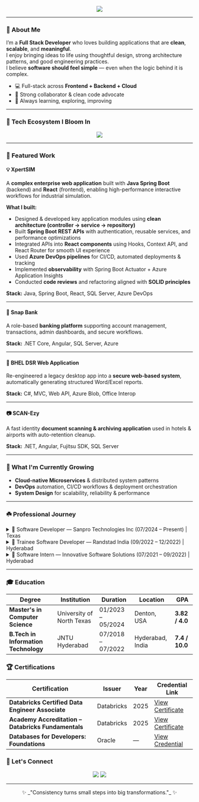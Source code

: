 <!-- Banner / Header -->
<p align="center">
  <img src="https://readme-typing-svg.herokuapp.com?color=F78FB3&center=true&vCenter=true&width=600&lines=Hi+there+👋+I'm+Sai+Sindhu+Rudraraju;Full+Stack+Developer;Passionate+about+clean+code+and+real-world+impact" />
</p>

---

### 🌸 About Me
I’m a **Full Stack Developer** who loves building applications that are **clean**, **scalable**, and **meaningful**.  
I enjoy bringing ideas to life using thoughtful design, strong architecture patterns, and good engineering practices.  
I believe **software should feel simple** — even when the logic behind it is complex.

- 💻 Full-stack across **Frontend + Backend + Cloud**
- 🤝 Strong collaborator & clean code advocate
- 🚀 Always learning, exploring, improving

---

### 🌼 Tech Ecosystem I Bloom In

<p align="center">
  <img src="https://skillicons.dev/icons?i=cs,java,python,dotnet,spring,angular,react,typescript,azure,git,github,mysql,sqlserver" />
</p>

---

### 🌷 Featured Work

#### 💡 XpertSIM
A **complex enterprise web application** built with **Java Spring Boot** (backend) and **React** (frontend), enabling high-performance interactive workflows for industrial simulation.

**What I built:**
- Designed & developed key application modules using **clean architecture (controller → service → repository)**  
- Built **Spring Boot REST APIs** with authentication, reusable services, and performance optimizations  
- Integrated APIs into **React components** using Hooks, Context API, and React Router for smooth UI experience  
- Used **Azure DevOps pipelines** for CI/CD, automated deployments & tracking  
- Implemented **observability** with Spring Boot Actuator + Azure Application Insights  
- Conducted **code reviews** and refactoring aligned with **SOLID principles**

**Stack:** Java, Spring Boot, React, SQL Server, Azure DevOps

---

#### 🔐 Snap Bank
A role-based **banking platform** supporting account management, transactions, admin dashboards, and secure workflows.

**Stack:** .NET Core, Angular, SQL Server, Azure

---

#### 📄 BHEL DSR Web Application
Re-engineered a legacy desktop app into a **secure web-based system**, automatically generating structured Word/Excel reports.

**Stack:** C#, MVC, Web API, Azure Blob, Office Interop

---

#### 📷 SCAN-Ezy
A fast identity **document scanning & archiving application** used in hotels & airports with auto-retention cleanup.

**Stack:** .NET, Angular, Fujitsu SDK, SQL Server

---

### 🌙 What I'm Currently Growing
- **Cloud-native Microservices** & distributed system patterns  
- **DevOps** automation, CI/CD workflows & deployment orchestration  
- **System Design** for scalability, reliability & performance  

---

### ☘️ Professional Journey

<details>
<summary>🌿 Software Developer — Sanpro Technologies Inc (07/2024 – Present) | Texas</summary>

**Stack:** Java, Spring Boot, React, SQL Server, Azure DevOps, GitHub

- Delivered major features for **XperSIM**, a high-performance enterprise web application for **Baker Hughes**
- Built **REST APIs** using Spring Boot with **controller → service → repository** clean architecture
- Integrated backend services into React using **Hooks, Context API, and React Router**
- Implemented secure authentication and reusable service components with performance tuning
- Used **Azure DevOps** for CI/CD pipelines, automated deployments, and work item tracking
- Enabled observability with **Spring Boot Actuator + Azure Application Insights**
- Performed code reviews and refactoring aligned with **SOLID** and enterprise standards

</details>

<details>
<summary>🌱 Trainee Software Developer — Randstad India (09/2022 – 12/2022) | Hyderabad</summary>

**Stack:** C#, .NET Core, Angular, OutSystems, SQL Server, Entity Framework Core, Bitbucket

- Developed and maintained **REST APIs in .NET Core** enabling seamless data exchange with Angular front-end modules
- Implemented **Role-Based Authentication & Authorization** using **ASP.NET Identity & JWT**
- Followed **MVC + Service + Repository** layered architecture to ensure modular and maintainable code
- Enhanced API performance by optimizing **LINQ queries**, indexing SQL tables, and reducing redundant DB calls
- Contributed to **CI/CD pipelines** and version control using Bitbucket, ensuring smooth releases and branch workflows
- Worked on **OutSystems low-code workflows**, integrating them with .NET backend services for enterprise process automation

</details>

<details>
<summary>🌸 Software Intern — Innovative Software Solutions (07/2021 – 09/2022) | Hyderabad</summary>

**Stack:** C#, .NET Framework / .NET Core, MVC, Web API, Angular, SQL Server, HTML/CSS, Entity Framework, Fujitsu Scanner SDK

- Played a key role in **migrating the BHEL-GE DSR Project** from a Windows desktop application to a **Web-based .NET MVC platform**
- Implemented **automated Word/Excel report generation** using **Microsoft Office Interop**, eliminating manual document formatting
- Designed and optimized **stored procedures, triggers and SQL queries** improving overall system performance
- Developed an enterprise-grade **School Management System** with MVC and Web API, including student records, fee tracking, and attendance modules
- Integrated **Fujitsu document scanner SDK** for automated ID capture in the **SCAN-Ezy application**
- Built **Angular components and services** for interactive front-end workflows and dynamic data rendering
- Followed SOLID principles, conducted unit testing, and maintained documentation for scalable long-term enhancements

</details>

---

### 🎓 Education

| Degree | Institution | Duration | Location | GPA |
|-------|-------------|----------|----------|-----|
| **Master's in Computer Science** | University of North Texas | 01/2023 – 05/2024 | Denton, USA | **3.82 / 4.0** |
| **B.Tech in Information Technology** | JNTU Hyderabad | 07/2018 – 07/2022 | Hyderabad, India | **7.4 / 10.0** |

### 🏆 Certifications

| Certification | Issuer | Year | Credential Link |
|----------------|---------|------|----------------|
| **Databricks Certified Data Engineer Associate** | Databricks | 2025 | [View Certificate](https://credentials.databricks.com/3a98a73b-626d-4701-a41f-5c0b68a22024#acc.vqc5RnUr) |
| **Academy Accreditation – Databricks Fundamentals** | Databricks | 2025 | [View Certificate](https://credentials.databricks.com/fb419eab-17c9-4d29-8914-a98c212c88eb#acc.UpuaL9CB) |
| **Databases for Developers: Foundations** | Oracle | — | [View Credential](https://devgym.oracle.com/pls/apex/f?p=10001:26:1161926377337:::26:P26_USER_ID:557713) |



### 🌻 Let's Connect

<p align="center">
  <a href="https://www.linkedin.com/in/sai-sindhu-rudraraju"><img src="https://img.shields.io/badge/LinkedIn-Sai%20Sindhu%20Rudraraju-0A66C2?style=for-the-badge&logo=linkedin&logoColor=white"/></a>
  <a href="mailto:saisindhu2311@gmail.com"><img src="https://img.shields.io/badge/Email-Write%20to%20me-D14836?style=for-the-badge&logo=gmail&logoColor=white"/></a>
</p>

---

<p align="center">✨ _"Consistency turns small steps into big transformations."_ ✨</p>

